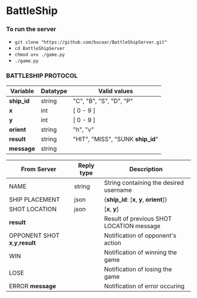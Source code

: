 # BattleShip

### To run the server
 * `git clone "https://github.com/bucaar/BattleShipServer.git"`
 * `cd BattleShipServer`
 * `chmod u+x ./game.py`
 * `./game.py`

### BATTLESHIP PROTOCOL

| Variable | Datatype | Valid values |
| --- | --- | --- |
| **ship_id** | string | "C", "B", "S", "D", "P" |
| **x** | int | [ 0 - 9 ] |
| **y** | int | [ 0 - 9 ] |
| **orient** | string | "h", "v" |
| **result** | string | "HIT", "MISS", "SUNK **ship_id**" |
| **message** | string | |

| From Server | Reply type | Description |
| --- | --- | --- |
| NAME | string | String containing the desired username |
| SHIP PLACEMENT | json | {**ship_id**: [**x**, **y**, **orient**]} |
| SHOT LOCATION | json | [**x**, **y**] |
| **result** | | Result of previous SHOT LOCATION message |
| OPPONENT SHOT **x**,**y**,**result** | | Notification of opponent's action |
| WIN | | Notification of winning the game |
| LOSE | | Notification of losing the game |
| ERROR **message** | | Notification of error occuring |

